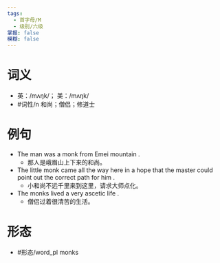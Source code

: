 ```yaml
---
tags:
  - 首字母/M
  - 级别/六级
掌握: false
模糊: false
---
```

# 词义
- 英：/mʌŋk/； 美：/mʌŋk/
- #词性/n  和尚；僧侣；修道士
# 例句
- The man was a monk from Emei mountain .
	- 那人是峨眉山上下来的和尚。
- The little monk came all the way here in a hope that the master could point out the correct path for him .
	- 小和尚不远千里来到这里，请求大师点化。
- The monks lived a very ascetic life .
	- 僧侣过着很清苦的生活。
# 形态
- #形态/word_pl monks

